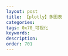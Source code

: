 ```yaml
---
layout: post
title: 【plotly】多图表
categories:
tags: 0x70_可视化
keywords:
description:
order: 701
---
```


